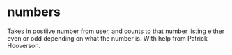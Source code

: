 # numbers

Takes in postiive number from user, and counts to that number listing either even or odd depending on what the number is.
With help from Patrick Hooverson.
